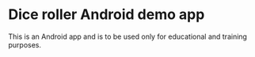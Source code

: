# Dice roller Android demo app

This is an Android app and is to be used only for educational and training purposes.
